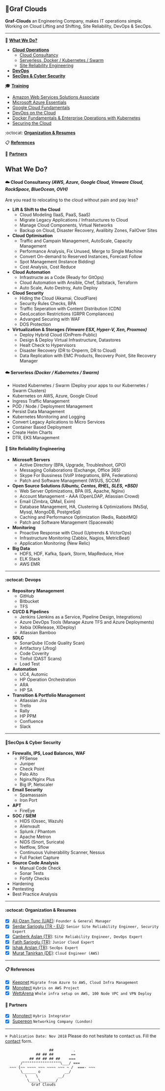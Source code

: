 ## 🌟Graf Clouds
**Graf-Clouds** an Engineering Company, makes IT operations simple. Working on Cloud Lifting and Shifting, Site Reliability, DevOps & SecOps.

---
🚀 **[What We Do?](#what-we-do)**
  * **[Cloud Operations](#️-cloud-consultancy-aws-azure-google-cloud-vmware-cloud-rackspace-blueocean-ovh)**
    * [Cloud Consultancy](#️-cloud-consultancy-aws-azure-google-cloud-vmware-cloud-rackspace-blueocean-ovh)
    * [Serverless, Docker / Kubernetes / Swarm](#cloud-serverless-docker--kubernetes--swarm)
    * [Site Reliability Engineering](#circus_tent-site-reliability-engineering)
  * **[DevOps](#octocat-devops)**
  * **[SecOps & Cyber Security](#secops--cyber-security)**
  
:mortar_board: **[Training](Trainings.md)**
  * [Amazon Web Services Solutions Associate](Trainings.md#amazon-web-services-solutions-associate)
  * [Microsoft Azure Essentials](Trainings.md#microsoft-azure-essentials)
  * [Google Cloud Fundamentals](Trainings.md#google-cloud-fundamentals)
  * [DevOps on the Cloud](Trainings.md#devops-on-the-cloud)
  * [Docker Fundamentals & Enterprise Operations with Kubernetes](Trainings.md#docker-fundamentals--ent-op-with-kubernetes)
  * [Securing the Cloud](Trainings.md#securing-the-cloud)

:octocat: **[Organization & Resumes](#octocat-organization--resumes)**
  
📋 **[References](#-references)**

🗿 **[Partners](#-partners)**
   

## What We Do?
#### ☁️ Cloud Consultancy _(AWS, Azure, Google Cloud, Vmware Cloud, RackSpace, BlueOcean, OVH)_
Are you read to relocating to the cloud without pain and pay less? 
* **Lift & Shift to the Cloud**
    * Cloud Modeling (IaaS, PaaS, SaaS)
    * Migrate Legacy Applications / Infrastuctures to Cloud
    * Manage Cloud Components, Virtual Networks
    * Backup on Cloud, Disaster Recovery, Avalibity Zones, FailOver Sites
* **Cloud Optimisation**
    * Traffic and Campain Management, AutoScale, Capacity Management
    * Performance Analysis, Fix Unused, Merge to Single Machine
    * Convert On-demand to Reserved Instances, Forecast Follow
    * Spot Management (Instance Bidding)
    * Cost Analysis, Cost Reduce
* **Cloud Automation**
    * Infrastructe as a Code (Ready for GitOps)
    * Cloud Automation with Ansible, Chef, Saltstack, Terraform
    * Auto Scale, Auto Destroy, Auto Deploy
* **Cloud Security**
    * Hiding the Cloud (Akamai, CloudFlare)
    * Security Rules Checks, BPA
    * Traffic Seperation with Content Distribution (CDN)
    * GeoLocation Restrictions (GRPR Compliances)
    * Advanged Securing with WAF 
    * DOS Protection
* **Virtualization & Storages _(Vmware ESX, Hyper-V, Xen, Proxmox)_**
    * Deploy Hybrid Cloud (OnPrem-Public)
    * Design & Deploy Virtual Infrastructure, Datastores
    * Healt Check to Hypervisors
    * Disaster Recovery (DR to Onperm, DR to Cloud)
    * Data Replication with EMC Products, Recovery Point, Site Recovery Manager

#### :cloud: Serverless _(Docker / Kubernetes / Swarm)_
* Hosted Kubernetes / Swarm (Deploy your apps to our Kubernetes / Swarm Clusters)
* Kubernetes on AWS, Azure, Google Cloud
* Ingress Traffic Management
* POD / Node / Deployment Management
* Persist Data Management
* Kubernetes Monitoring and Logging
* Convert Legacy Aplications to Micro Services
* Container Based Deployment
* Create Helm Charts
* DTR, EKS Management

#### :circus_tent: Site Reliability Engineering
* **Microsoft Servers**
    * Active Directory (BPA, Upgrade, Troubleshoot, GPO)
    * Messaging Collaborations (Exchange, Office 365)
    * Skype For Bussiness (VoIP Integrations, BPA, Federations)
    * Patch and Software Management (WSUS, SCCM)
* **Open Source Solutions _(Ubuntu, Centos, RHEL, SLES, *BSD)_**
    * Web Server Optimizations, BPA (IIS, Apache, Nginx)
    * Account Management - AAA (OpenLDAP, Atlassian Crowd)
    * Email (Zimbra, QMail, Exim)
    * Database Management, HA, Clustering & Optimizations (MsSql, Mysql, MongoDB, PostgreSql)
    * Caching and Performance Optimization (Redis, RabbitMQ)
    * Patch and Software Management (Spacewalk)
* **Monitoring**
    * Proactive Response with Cloud (Uptrends & VictorOps)
    * Infrastructure Monitoring (Zabbix, Nagios, MetricBeat)
    * Application Monitoring (New Relic)
* **Big Data**
    * HDFS, HDF, Kafka, Spark, Storm, MapReduce, Hive
    * ELK Stack
    * AWS EMR
---

#### :octocat: Devops
* **Repository Management**
    * GitHub
    * Bitbucket
    * TFS
* **CI/CD & Pipelines**
    * Jenkins (Jenkins as a Service, Pipeline Design, Integrations)
    * Azure DevOps Tools (Manage Azure TFS and Azure Deployments)
    * Xebia (XlRelease, XlDeploy)
    * Atlassian Bamboo
* **SDLC**
    * SonarQube (Code Quality Scan)
    * Artifactory (Jfrog)
    * Code Coverity
    * Tinfoil (DAST Scans)
    * Load Test
* **Automation**
    * UC4, Automic
    * HP Operation Orchestration
    * ARA
    * HP SA
* **Transition & Portfolio Management**
    * Atlassian Jira
    * Trello
    * Rally
    * HP PPM
    * Confluence
    * Slack
---

#### 🔑SecOps & Cyber Security
* **Firewalls, IPS, Load Balances, WAF**
  * PFSense
  * Juniper
  * Check Point
  * Palo Alto
  * Nginx/Nginx Plus
  * Big IP, Netscaler
* **Email Security**
  * Spamassasin
  * Iron Port
* **APT**
  * FireEye
* **SOC / SIEM**
  * HIDS (Ossec, Wazuh)
  * Alienvault
  * Splunk / Phantom
  * Apache Metron
  * NIDS (Snort, Suricata)
  * Netflow, Sflow
  * Continuous Vulnerability Scanner, Nessus
  * Full Packet Capture
* **Source Code Analysis**
  * Manual Code Check
  * Sonar Tests
  * Fortify Checks
* Hardening
* Pentesting
* Best Practice Analysis
---


#### :octocat: Organization & Resumes
- [x] [Ali Ozan Tunc (UAE)](Resumes): `Founder & General Manager`
- [x] [Serdar Sarioglu (TR - EU)](Resumes/Serdar-Sarioglu.md): `Senior Site Reliability Engineer, Security Expert`
- [x] [Canberk Aslan (TR)](Resumes): `Site Reliability Engineer, DevOps Expert`
- [x] [Fatih Sarioglu (TR)](Resumes/Fatih-Sarioglu.md): `Junior Cloud Expert`
- [x] [Ishak Arslan (TR)](Resumes): `SecOps Expert`
- [x] [Murat Tanirkan (DE)](Resumes): `Cloud Engineer (AWS)`
---

#### 📋 References
- [x] [Keepnet](http://keepnetlabs.com) `Migrate from Azure to AWS, Cloud Infra Management`
- [x] [Monotect](https://monotect.com) `Hybris on AWS Project`
- [x] [WettArena](https://wettarena.com/) `Whole infra setup on AWS, 100 Node VPC and VPN Deploy`

#### 🗿 Partners
- [x] [Monotect](https://monotect.com) `Hybris Integrator`
- [x] [Supereon](https://supereon.com/) `Networking Company (London)`

----
`⌘ Publication Date: Nov 2018` Please do not hesitate to contact us. Fill the [contact](https://goo.gl/forms/WNw97mYx4fRonjQl1) form.

                        ##         .
                  ## ## ##        ==
               ## ## ## ## ##    ===
           /"""""""""""""""""\___/ ===
      ~~~ {~~ ~~~~ ~~~ ~~~~ ~~~ ~ /  ===- ~~~
           \______ o           __/
             \    \         __/
              \____\_______/
                Graf Clouds

